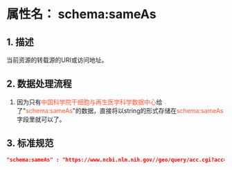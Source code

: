 # 属性名： schema:sameAs

## 1. 描述
当前资源的转载源的URI或访问地址。
                             
## 2. 数据处理流程
1. 因为只有<font color="#fc5531">中国科学院干细胞与再生医学科学数据中心</font>给了"<font color="#fc5531">schema:sameAs</font>"的数据，直接将以string的形式存储在<font color="#fc5531">schema:sameAs</font>字段里就可以了。


## 3. 标准规范
```json
"schema:sameAs" : "https://www.ncbi.nlm.nih.gov//geo/query/acc.cgi?acc=GSE130311",
``` 